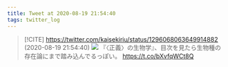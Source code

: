 ```yaml
---
title: Tweet at 2020-08-19 21:54:40
tags: twitter_log
---
```


> [!CITE] https://twitter.com/kaisekiriu/status/1296068063649914882 (2020-08-19 21:54:40)
> ![](https://twitter.com/kaisekiriu/status/1296068063649914882)
> 『〈正義〉の生物学』、目次を見たら生物種の存在論にまで踏み込んでるっぽい。
> https://t.co/bXvfqWCt8Q
